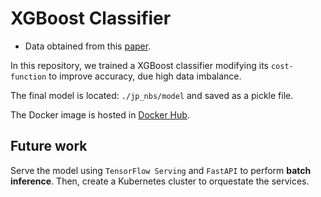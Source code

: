 # XGBoost Classifier

* Data obtained from this [paper](https://www.science.org/doi/10.1126/science.aah7111).   

In this repository, we trained a XGBoost classifier modifying its `cost-function` to improve accuracy, due high data imbalance. 

The final model is located: `./jp_nbs/model` and saved as a pickle file. 

The Docker image is hosted in [Docker Hub]().

## Future work

Serve the model using `TensorFlow Serving` and `FastAPI` to perform **batch inference**. Then, create a Kubernetes cluster to orquestate the services. 


